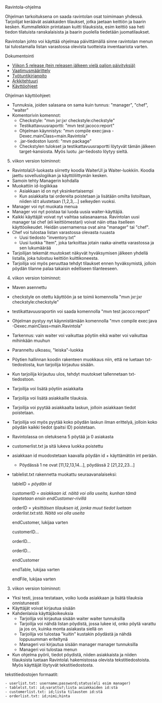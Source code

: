 Ravintola-ohjelma

Ohjelman tarkoituksena on saada ravintolan osat toimimaan yhdessä. Tarjoilijat keräävät asiakkaiden tilaukset, jotka jaetaan keittiön ja 
baarin kesken. Kummallekkin printataan kuitti tilauksista, esim keittiö saa heti tiedon tilatuista ranskalaisista ja baarin puolella 
tiedetään juomatilaukset. 

Ravintolan johto voi käyttää ohjelmaa päivittämällä sinne ravintolan menun tai tulostamalla listan varastossa 
olevista tuotteista inventaariota varten.

Dokumentointi

- [Viikon 5 release (tein releasen jälkeen vielä paljon päivityksiä)](https://github.com/manttoni/ot-harjoitustyo/releases/tag/viikko5)
- [Vaatimusmäärittely](https://github.com/manttoni/ot-harjoitustyo/blob/master/dokumentointi/Maarittelydokumentti.md)
- [Työtuntikirjanpito](https://github.com/manttoni/ot-harjoitustyo/blob/master/dokumentointi/ty%C3%B6tuntikirjanpito.txt)
- [Arkkitehtuuri](https://github.com/manttoni/ot-harjoitustyo/blob/master/dokumentointi/arkkitehtuuri.md)
- [Käyttöohjeet](https://github.com/manttoni/Ravintola/blob/master/dokumentointi/k%C3%A4ytt%C3%B6ohjeet)

Ohjelman käyttöohjeet:

- Tunnuksia, joiden salasana on sama kuin tunnus: "manager", "chef", "waiter"
- Komentorivin komennot:
	- Checkstyle: "mvn jxr:jxr checkstyle:checkstyle"
	- Testikattavuusraportti: "mvn test jacoco:report"
	- Ohjelman käynnistys: "mvn compile exec:java -Dexec.mainClass=main.Ravintola"
	- .jar-tiedoston luonti: "mvn package"
	- Checkstylen tulokset ja testikattavuusraportti löytyvät tämän jälkeen target-kansiosta. Myös luotu .jar-tiedosto löytyy sieltä.

5. viikon version toiminnot:

- RavintolaUI-luokasta siirretty koodia WaiterUI ja Waiter-luokkiin. Koodia jaettu sovelluslogiikan ja käyttöliittymän kesken.
- Samoin tehty Managerin kohdalla
- Muokattiin id-logiikkaa
	- Asiakkaan id on nyt yksinkertaisempi
	- Kun asiakkaita tai ordereita poistetaan ja lisätään omilta listoiltaan, niiden id:t alustetaan [1,2,3,...] selkeyden vuoksi.
- Manager voi nyt muokata menua
- Manager voi nyt poistaa tai luoda uusia waiter-käyttäjiä.
- Kaikki käyttäjät voivat nyt vaihtaa salasanaansa. Ravintolan uusi manager tai chef (eli keittiömestari) voivat näin ottaa itselleen käyttöoikeudet. Heidän usernamensa ovat aina "manager" tai "chef".
- Chef voi tulostaa listan varastossa olevasta ruuasta
	- Uusi tiedosto "inventory.txt"
	- Uusi luokka "Item", joka tarkoittaa jotain raaka-ainetta varastossa ja sen lukumäärää
- Tarjoilijan tekemät muutokset näkyvät hyväksymisen jälkeen yhdellä listalla, joka tulostuu keittiön kuittikoneesta.
- Tarjoilija voi myös peruuttaa tehdyt tilaukset ennen hyväksymistä, jolloin pöydän tilanne palaa takaisin edelliseen tilanteeseen. 


4. viikon version toiminnot:

- Maven asennettu
- checkstyle on otettu käyttöön ja se toimii komennolla "mvn jxr:jxr checkstyle:checkstyle"
- testikattavuusraportin voi saada komennolla "mvn test jacoco:report"
- Ohjelman pystyy nyt käynnistämään komennolla "mvn compile exec:java -Dexec.mainClass=main.Ravintola"
- Tarkennus: vain waiter voi vaikuttaa pöytiin eikä waiter voi vaikuttaa mihinkään muuhun
- Paranneltu ulkoasu, "leiska"-luokka
- Pöytien hallinnan koodin rakenteen muokkaus niin, että ne luetaan txt-tiedostosta, kun tarjoilija kirjautuu sisään. 
- Kun tarjoilija kirjautuu ulos, tehdyt muutokset tallennetaan txt-tiedostoon.
- Tarjoilija voi lisätä pöytiin asiakkaita
- Tarjoilija voi lisätä asiakkaille tilauksia.
- Tarjoilija voi pyytää asiakkaalta laskun, jolloin asiakkaan tiedot poistetaan.
- Tarjoilija voi myös pyytää koko pöydän laskun ilman erittelyä, jolloin koko pöydän kaikki tiedot (paitsi ID) poistetaan.
- Ravintolassa on oletuksena 5 pöytää ja 0 asiakasta
- customerlist.txt ja sitä lukeva luokka poistettu
- asiakkaan id muodostetaan kaavalla pöydän id + käyttämätön int perään. 
	- Pöydässä 1 ne ovat [11,12,13,14...], pöydässä 2 [21,22,23...]
- tablelist.txt rakennetta muokattu seuraavanalaiseksi:

	tableID = *pöydän id*

	customerID = *asiakkaan id. näitä voi olla useita, kunhan tämä lopetetaan ensin endCustomer-rivillä*

	orderID = *yksittäisen tilauksen id, jonka muut tiedot luetaan orderlist.txt:stä. Näitä voi olla useita*

	endCustomer, lukijaa varten

	customerID...

	orderID...

	orderID...

	endCustomer

	endTable, lukijaa varten

	endFile, lukijaa varten

3. viikon version toiminnot:

- Yksi testi, jossa testataan, voiko luoda asiakkaan ja lisätä tilauksia onnistuneesti
- Käyttäjät voivat kirjautua sisään
- Kahdenlaisia käyttäjäoikeuksia
	- Tarjoilija voi kirjautua sisään waiter waiter tunnuksilla
	- Tarjoilija voi nähdä listan pöydistä, jossa lukee id, onko pöytä varattu ja jos on, kuinka monta asiakasta 
siellä on
	- Tarjoilija voi tulostaa "kuitin" kustakin pöydästä ja nähdä loppusumman eriteltynä
	- Manageri voi kirjautua sisään manager manager tunnuksilla
	- Manageri voi tulostaa menun
- Kun ohjelma pyörii, tiedot pöydistä, niiden asiakkaista ja niiden tilauksista luetaan Ravintola\ hakemistossa 
olevista tekstitiedostoista. Myös käyttäjät löytyvät tekstitiedostosta.

tekstitiedostojen formaatit:

	- userlist.txt: username;password;status(eli esim manager)
	- tablelst.txt: id;varattu?;lista asiakkaiden id:stä
	- customerlist.txt: id;lista tilausten id:stä
	- orderlist.txt: id;nimi;hinta

